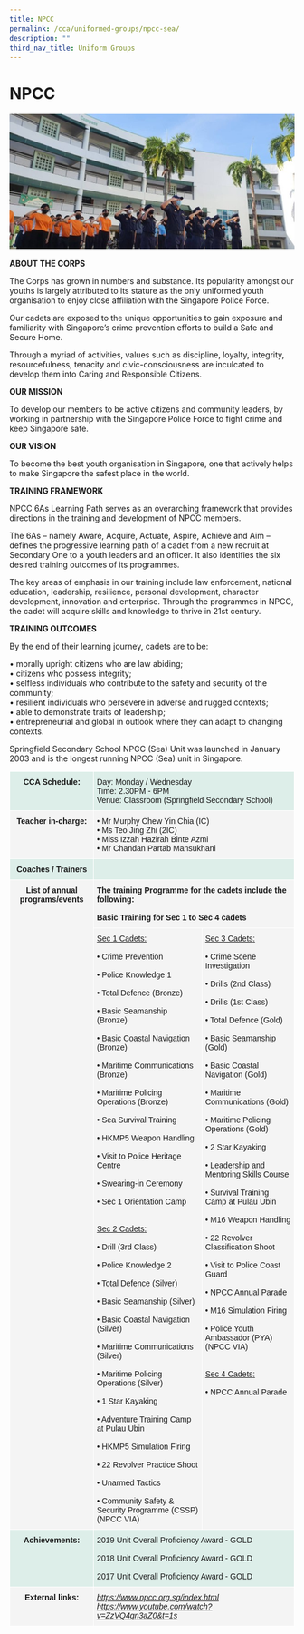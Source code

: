 ```yaml
---
title: NPCC
permalink: /cca/uniformed-groups/npcc-sea/
description: ""
third_nav_title: Uniform Groups
---
```

# **NPCC**

![](/images/Picture1.jpg)

**ABOUT THE CORPS**  

The Corps has grown in numbers and substance. Its popularity amongst our youths is largely attributed to its stature as the only uniformed youth organisation to enjoy close affiliation with the Singapore Police Force.

Our cadets are exposed to the unique opportunities to gain exposure and familiarity with Singapore’s crime prevention efforts to build a Safe and Secure Home.

Through a myriad of activities, values such as discipline, loyalty, integrity, resourcefulness, tenacity and civic-consciousness are inculcated to develop them into Caring and Responsible Citizens.

**OUR MISSION**

To develop our members to be active citizens and community leaders, by working in partnership with the Singapore Police Force to fight crime and keep Singapore safe. 

**OUR VISION**

To become the best youth organisation in Singapore, one that actively helps to make Singapore the safest place in the world​.

**TRAINING FRAMEWORK**

NPCC 6As Learning Path serves as an overarching framework that provides directions in the training and development of NPCC members.

The 6As – namely Aware, Acquire, Actuate, Aspire, Achieve and Aim – defines the progressive learning path of a cadet from a new recruit at Secondary One to a youth leaders and an officer. It also identifies the six desired training outcomes of its programmes.

The key areas of emphasis in our training include law enforcement, national education, leadership, resilience, personal development, character development, innovation and enterprise. Through the programmes in NPCC, the cadet will acquire skills and knowledge to thrive in 21st century.

   **TRAINING OUTCOMES** 
    
By the end of their learning journey, cadets are to be:


• morally upright citizens who are law abiding;<br>
• citizens who possess integrity;<br>
• selfless individuals who contribute to the safety and security of the community;<br>
• resilient individuals who persevere in adverse and rugged contexts;<br>
• able to demonstrate traits of leadership;<br>
• entrepreneurial and global in outlook where they can adapt to changing contexts.


Springfield Secondary School NPCC (Sea) Unit was launched in January 2003 and is the longest running NPCC (Sea) unit in Singapore. 
   

<table style="border-collapse:collapse;border-spacing:0" class="tg"><thead><tr><th style="background-color:#ddeee9;border-color:#ffffff;border-style:solid;border-width:1px;font-family:Arial, sans-serif;font-size:14px;font-weight:bold;overflow:hidden;padding:10px 5px;text-align:center;vertical-align:top;word-break:normal">CCA Schedule:</th><th style="background-color:#ddeee9;border-color:#ffffff;border-style:solid;border-width:1px;font-family:Arial, sans-serif;font-size:14px;font-weight:normal;overflow:hidden;padding:10px 5px;text-align:left;vertical-align:top;word-break:normal" colspan="2">Day: Monday / Wednesday <br>Time: 2.30PM - 6PM<br>Venue: Classroom (Springfield Secondary School)</th></tr></thead><tbody><tr><td style="background-color:#F4F4F4;border-color:#ffffff;border-style:solid;border-width:1px;font-family:Arial, sans-serif;font-size:14px;font-weight:bold;overflow:hidden;padding:10px 5px;text-align:center;vertical-align:top;word-break:normal"><span style="background-color:transparent">Teacher in-charge:</span><br></td><td style="background-color:#F4F4F4;border-color:#ffffff;border-style:solid;border-width:1px;font-family:Arial, sans-serif;font-size:14px;overflow:hidden;padding:10px 5px;text-align:left;vertical-align:top;word-break:normal" colspan="2">• Mr Murphy Chew Yin Chia (IC)<br>• Ms Teo Jing Zhi (2IC)<br>• Miss Izzah Hazirah Binte Azmi<br>• Mr Chandan Partab Mansukhani</td></tr><tr><td style="background-color:#DDEEE9;border-color:#ffffff;border-style:solid;border-width:1px;font-family:Arial, sans-serif;font-size:14px;font-weight:bold;overflow:hidden;padding:10px 5px;text-align:center;vertical-align:top;word-break:normal">Coaches / Trainers<br></td><td style="background-color:#DDEEE9;border-color:#ffffff;border-style:solid;border-width:1px;font-family:Arial, sans-serif;font-size:14px;overflow:hidden;padding:10px 5px;text-align:left;vertical-align:middle;word-break:normal" colspan="2"></td></tr><tr><td style="background-color:#F4F4F4;border-color:#ffffff;border-style:solid;border-width:1px;font-family:Arial, sans-serif;font-size:14px;font-weight:bold;overflow:hidden;padding:10px 5px;text-align:center;vertical-align:top;word-break:normal" rowspan="2">List of annual programs/events<br></td><td style="background-color:#F4F4F4;border-color:#ffffff;border-style:solid;border-width:1px;font-family:Arial, sans-serif;font-size:14px;font-weight:bold;overflow:hidden;padding:10px 5px;text-align:left;vertical-align:top;word-break:normal" colspan="2"><span style="background-color:transparent">The training Programme for the cadets include the following:</span><br><br><span style="font-weight:bold;background-color:transparent">Basic Training for Sec 1 to Sec 4 cadets</span></td></tr><tr><td style="background-color:#F4F4F4;border-color:#ffffff;border-style:solid;border-width:1px;font-family:Arial, sans-serif;font-size:14px;overflow:hidden;padding:10px 5px;text-align:left;vertical-align:top;word-break:normal"><span style="text-decoration:underline">Sec 1 Cadets:</span><br><br>• Crime Prevention<br><br>• Police Knowledge 1<br><br>• Total Defence (Bronze)<br><br>• Basic Seamanship (Bronze)<br><br>• Basic Coastal Navigation (Bronze)<br><br>• Maritime Communications (Bronze)<br><br>• Maritime Policing Operations (Bronze)<br><br>• Sea Survival Training<br><br>• HKMP5 Weapon Handling<br><br>• Visit to Police Heritage Centre<br><br>• Swearing-in Ceremony<br><br>• Sec 1 Orientation Camp<br><br><br><span style="text-decoration:underline">Sec 2 Cadets</span><span style="text-decoration:underline;background-color:transparent">:</span><br><br>• Drill (3rd Class)<br><br>• Police Knowledge 2<br><br>• Total Defence (Silver)<br><br>• Basic Seamanship (Silver)<br><br>• Basic Coastal Navigation (Silver)<br><br>• Maritime Communications (Silver)<br><br>• Maritime Policing Operations (Silver)<br><br>• 1 Star Kayaking<br><br>• Adventure Training Camp at Pulau Ubin<br><br>• HKMP5 Simulation Firing<br><br>• 22 Revolver Practice Shoot<br><br>• Unarmed Tactics<br><br>• Community Safety &amp; Security Programme (CSSP) (NPCC VIA)</td><td style="background-color:#F4F4F4;border-color:#ffffff;border-style:solid;border-width:1px;font-family:Arial, sans-serif;font-size:14px;overflow:hidden;padding:10px 5px;text-align:left;vertical-align:top;word-break:normal"><span style="text-decoration:underline">Sec 3 Cadets</span><span style="text-decoration:underline;background-color:transparent">:</span><br><br>• Crime Scene Investigation<br><br>• Drills (2nd Class)<br><br>• Drills (1st Class)<br><br>• Total Defence (Gold)<br><br>• Basic Seamanship (Gold)<br><br>• Basic Coastal Navigation (Gold)<br><br>• Maritime Communications (Gold)<br><br>• Maritime Policing Operations (Gold)<br><br>• 2 Star Kayaking<br><br>• Leadership and Mentoring Skills Course<br><br>• Survival Training Camp at Pulau Ubin<br><br>• M16 Weapon Handling<br><br>• 22 Revolver Classification Shoot<br><br>• Visit to Police Coast Guard<br><br>• NPCC Annual Parade<br><br>• M16 Simulation Firing<br><br>• Police Youth Ambassador (PYA) (NPCC VIA)<br><br><br><span style="text-decoration:underline">Sec 4 Cadets</span><span style="text-decoration:underline;background-color:transparent">:</span><br><br>• NPCC Annual Parade<br><br><br><br><br><br><br></td></tr><tr><td style="background-color:#DDEEE9;border-color:#ffffff;border-style:solid;border-width:1px;font-family:Arial, sans-serif;font-size:14px;font-weight:bold;overflow:hidden;padding:10px 5px;text-align:center;vertical-align:top;word-break:normal">Achievements:<br></td><td style="background-color:#DDEEE9;border-color:#ffffff;border-style:solid;border-width:1px;font-family:Arial, sans-serif;font-size:14px;overflow:hidden;padding:10px 5px;text-align:left;vertical-align:top;word-break:normal" colspan="2">2019 Unit Overall Proficiency Award - GOLD<br><br>2018 Unit Overall Proficiency Award - GOLD<br><br>2017 Unit Overall Proficiency Award - GOLD</td></tr><tr><td style="background-color:#F4F4F4;border-color:#ffffff;border-style:solid;border-width:1px;font-family:Arial, sans-serif;font-size:14px;font-weight:bold;overflow:hidden;padding:10px 5px;text-align:center;vertical-align:top;word-break:normal">External links:<br></td><td style="background-color:#F4F4F4;border-color:#ffffff;border-style:solid;border-width:1px;color:#00F;font-family:Arial, sans-serif;font-size:14px;font-style:italic;overflow:hidden;padding:10px 5px;text-align:left;text-decoration:underline;vertical-align:top;word-break:normal" colspan="2"><a href="https://www.npcc.org.sg/index.html">https://www.npcc.org.sg/index.html</a><br><a href="https://www.youtube.com/watch?v=ZzVQ4qn3aZ0&t=1s">https://www.youtube.com/watch?v=ZzVQ4qn3aZ0&t=1s</a></td></tr></tbody></table>